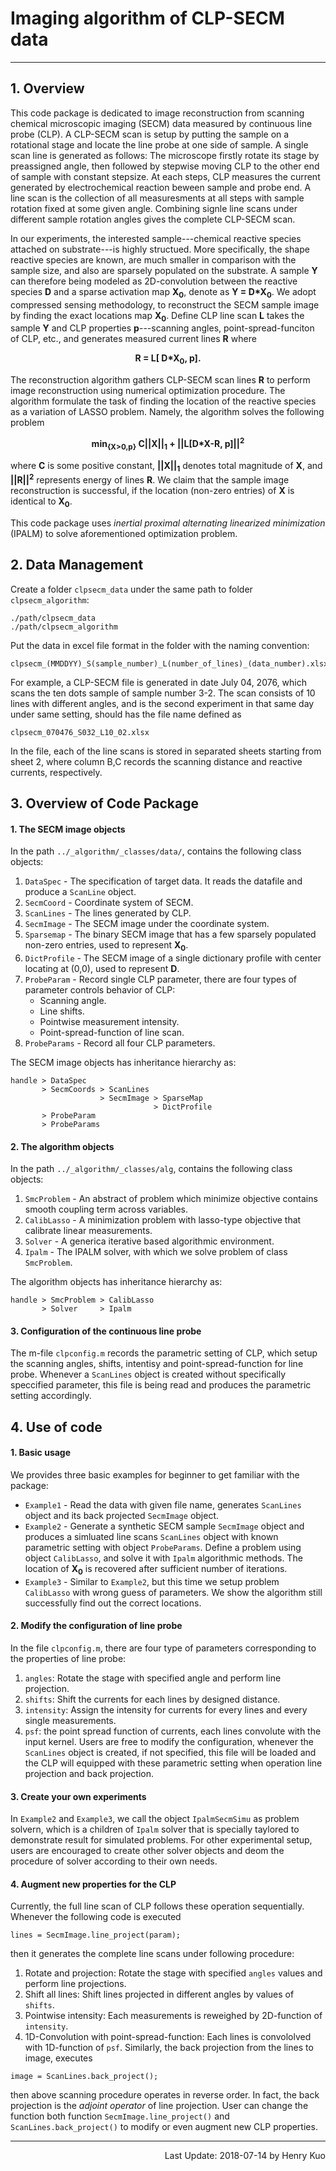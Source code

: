 # Imaging algorithm of CLP-SECM data
---
## 1. Overview
This code package is dedicated to image reconstruction from scanning chemical microscopic imaging (SECM) data measured by continuous line probe (CLP). A CLP-SECM scan is setup by putting the sample on a rotational stage and locate the line probe at one side of sample. A single scan line is generated as follows: The microscope firstly rotate its stage by preassigned angle, then followed by stepwise moving CLP to the other end of sample with constant stepsize. At each steps, CLP measures the current generated by electrochemical reaction beween sample and probe end. A line scan is the collection of all measuresments at all steps with sample rotation fixed at some given angle. Combining signle line scans under different sample rotation angles gives the complete CLP-SECM scan.

In our experiments, the interested sample---chemical reactive species attached on substrate---is highly structued. More specifically, the shape reactive species are known, are much smaller in comparison with the sample size, and also are sparsely populated on the substrate. A sample **Y** can therefore being modeled as 2D-convolution between the reactive species **D** and a sparse activation map  **X<sub>0</sub>**, denote as **Y = D\*X<sub>0</sub>**. We adopt compressed sensing methodology, to reconstruct the SECM sample image by finding the exact locations map  **X<sub>0</sub>**. Define CLP line scan **L** takes the sample **Y** and CLP properties **p**---scanning angles, point-spread-funciton of CLP, etc., and generates measured current lines **R** where 

<p align="center"><strong>                         R = L[ D*X<sub>0</sub>, p].                                     </strong></p>

The reconstruction algorithm gathers CLP-SECM scan lines **R** to perform image reconstruction using numerical optimization procedure. The algorithm formulate the task of finding the location of the reactive species as a variation of LASSO problem. Namely, the algorithm solves the following problem

<p align="center"><strong>    min<sub>{X>0,p}</sub>   C||X||<sub>1</sub> + ||L[D*X-R, p]||<sup>2</sup>             </strong></p>

where **C** is some positive constant, **||X||<sub>1</sub>** denotes total magnitude of **X**, and **||R||<sup>2</sup>** represents energy of lines **R**. We claim that the sample image reconstruction is successful, if the location (non-zero entries) of **X** is identical to **X<sub>0</sub>**. 

This code package uses *inertial proximal alternating linearized minimization* (IPALM) to solve aforementioned optimization problem.


## 2. Data Management
Create a folder `clpsecm_data` under the same path to folder `clpsecm_algorithm`: 
```
./path/clpsecm_data 
./path/clpsecm_algorithm
```
Put the data in excel file format in the folder with the naming convention:
```
clpsecm_(MMDDYY)_S(sample_number)_L(number_of_lines)_(data_number).xlsx
```
For example, a CLP-SECM file is generated in date July 04, 2076, which scans the ten dots sample of sample number 3-2. The scan consists of 10 lines with different angles, and is the second experiment in that same day under same setting, should has the file name defined as
```
clpsecm_070476_S032_L10_02.xlsx
```
In the file, each of the line scans is stored in separated sheets starting from sheet 2, where column B,C records the scanning distance and reactive currents, respectively.

## 3. Overview of Code Package
#### 1. The SECM image objects
In the path `../_algorithm/_classes/data/`, contains the following class objects:
1. `DataSpec`    - The specification of target data. It reads the datafile and produce a `ScanLine` object.
2. `SecmCoord`   - Coordinate system of SECM.
3. `ScanLines`   - The lines generated by CLP.
4. `SecmImage`   - The SECM image under the coordinate system.
5. `Sparsemap`   - The binary SECM image that has a few sparsely populated non-zero entries, used to represent **X<sub>0</sub>**.
6. `DictProfile` - The SECM image of a single dictionary profile with center locating at (0,0), used to represent **D**.
7. `ProbeParam`  - Record single CLP parameter, there are four types of parameter controls behavior of CLP:
      * Scanning angle.
      * Line shifts.
      * Pointwise measurement intensity.
      * Point-spread-function of line scan.
8. `ProbeParams` - Record all four CLP parameters.   
      
The SECM image objects has inheritance hierarchy as:
```
handle > DataSpec
       > SecmCoords > ScanLines 
                    > SecmImage > SparseMap
                                > DictProfile
       > ProbeParam
       > ProbeParams
```   

#### 2. The algorithm objects
In the path `../_algorithm/_classes/alg`, contains the following class objects:
1. `SmcProblem` -  An abstract of problem which minimize objective contains smooth coupling term across variables.
2. `CalibLasso` -  A minimization problem with lasso-type objective that calibrate linear measurements.
3. `Solver`     -  A generica iterative based algorithmic environment.
4. `Ipalm`      -  The IPALM solver, with which we solve problem of class `SmcProblem`.
      
The algorithm objects has inheritance hierarchy as:
```
handle > SmcProblem > CalibLasso
       > Solver     > Ipalm
```

#### 3. Configuration of the continuous line probe
The m-file `clpconfig.m` records the parametric setting of CLP, which setup the scanning angles, shifts, intentisy and point-spread-function for line probe. Whenever a `ScanLines` object is created without specifically speccified parameter, this file is being read and produces the parametric setting accordingly.

## 4. Use of code
#### 1. Basic usage
We provides three basic examples for beginner to get familiar with the package:
* `Example1` - Read the data with given file name, generates `ScanLines` object and its back projected `SecmImage` object.
* `Example2` - Generate a synthetic SECM sample `SecmImage` object and produces a simluated line scans `ScanLines` object with known  parametric setting with object `ProbeParams`. Define a problem using object `CalibLasso`, and solve it with `Ipalm` algorithmic methods. The location of **X<sub>0</sub>** is recovered after sufficient number of iterations.
* `Example3` - Similar to `Example2`, but this time we setup problem `CalibLasso` with wrong guess of parameters. We show the algorithm still successfully find out the correct locations.

#### 2. Modify the configuration of line probe
In the file `clpconfig.m`, there are four type of parameters corresponding to the properties of line probe:
1. `angles`: Rotate the stage with specified angle and perform line projection.
2. `shifts`: Shift the currents for each lines by designed distance.
3. `intensity`: Assign the intensity for currents for every lines and every single measurements.
4. `psf`: the point spread function of currents, each lines convolute with the input kernel.
Users are free to modify the configuration, whenever the `ScanLines` object is created, if not specified, this file will be loaded and the CLP will equipped with these parametric setting when operation line projection and back projection.

#### 3. Create your own experiments
In `Example2` and `Example3`, we call the object `IpalmSecmSimu` as problem solvern, which is a children of `Ipalm` solver that is specially taylored to demonstrate result for simulated problems. For other experimental setup, users are encouraged to create other solver objects and deom the procedure of solver according to their own needs.

#### 4. Augment new properties for the CLP
Currently, the full line scan of CLP follows these operation sequentially. Whenever the following code is executed
```
lines = SecmImage.line_project(param);
```
then it generates the complete line scans under following procedure:
1. Rotate and projection: Rotate the stage with specified `angles` values and perform line projections.
2. Shift all lines: Shift lines projected in different angles by values of `shifts`.
3. Pointwise intensity: Each measurements is reweighed by 2D-function of `intensity`.
4. 1D-Convolution with point-spread-function: Each lines is convololved with 1D-function of `psf`.
Similarly, the back projection from the lines to image, executes
```
image = ScanLines.back_project();
```
then above scanning procedure operates in reverse order. In fact, the back projection is the *adjoint operator* of line projection. User can change the function both function `SecmImage.line_project()` and `ScanLines.back_project()` to modify or even augment new CLP properties.

---
<p align="right"> Last Update: 2018-07-14 by Henry Kuo </p>

